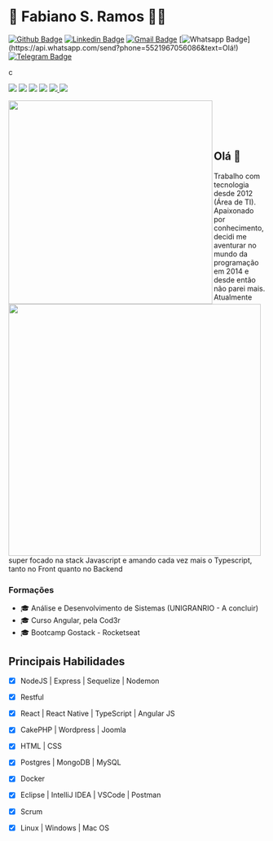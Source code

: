 # 🚀 Fabiano S. Ramos 👨‍💻 

[![Github Badge](https://img.shields.io/badge/-Github-000?style=flat-square&logo=Github&logoColor=white&link=https://github.com/fanramosdev)](https://github.com/fabramosdev)
[![Linkedin Badge](https://img.shields.io/badge/-LinkedIn-blue?style=flat-square&logo=Linkedin&logoColor=white&link=https://www.linkedin.com/in/fabianoramosdev/)](https://www.linkedin.com/in/fabianoramosdev/)
[![Gmail Badge](https://img.shields.io/badge/-Gmail-c14438?style=flat-square&logo=Gmail&logoColor=white&link=mailto:fabiano.suporteinfo@gmail.com)](mailto:fabiano.suporteinfo@gmail.com/)
[![Whatsapp Badge](https://img.shields.io/badge/-Whatsapp-4CA143?style=flat-square&labelColor=4CA143&logo=whatsapp&logoColor=white&link=https://api.whatsapp.com/send?phone=5521967056086&text=Olá!)](https://api.whatsapp.com/send?phone=5521967056086&text=Olá!)
[![Telegram Badge](https://img.shields.io/badge/-Telegram-1ca0f1?style=flat-square&labelColor=1ca0f1&logo=telegram&logoColor=white&link=https://t.me/fabianoramosdev)](https://t.me/fabianoramosdev)

c

<p>
  <img src="http://views.whatilearened.today/views/github/fabramosdev/views.svg" />
  <img src="https://img.shields.io/badge/Front%20End-React-0699c0?style=flat-square&logo=react" />
  <img src="https://img.shields.io/badge/Back End-NodeJS-76cc77?style=flat-square&logo=node.js" />
  <img src="https://img.shields.io/badge/Mobile-React Native-7159c1?style=flat-square&logo=react" />
  <a href="https://github.com/fabramosdev/">
    <img src="https://img.shields.io/github/followers/fabramosdev?color=%234CC61E&label=GitHub%20Followers%20%3A" />
  </a>
  <a href="https://github.com/fabramosdev?tab=repositories">
    <img src="https://badges.frapsoft.com/os/v2/open-source.svg?v=103" />
  </a>
</p>


<img width="400px" align="left" src="https://github-readme-stats.vercel.app/api/top-langs/?username=fabramosdev&hide=html&layout=compact&theme=dark"/>
<img width="495px" align="left" src="https://github-readme-stats.vercel.app/api?username=fabramosdev&show_icons=true&theme=dark" />

</br>
</br>
</br>
</br>

## Olá 👋

Trabalho com tecnologia desde 2012 (Área de TI). Apaixonado por conhecimento, decidi me aventurar no mundo da programação em 2014 e desde então não parei mais. Atualmente super focado na stack Javascript e amando cada vez mais o Typescript, tanto no Front quanto no Backend

### Formações
- 🎓 Análise e Desenvolvimento de Sistemas (UNIGRANRIO - A concluir)
- 🎓 Curso Angular, pela Cod3r 
- 🎓 Bootcamp Gostack - Rocketseat

## Principais Habilidades

- [x] NodeJS | Express | Sequelize | Nodemon
- [x] Restful 
- [x] React | React Native | TypeScript | Angular JS 
- [x] CakePHP | Wordpress | Joomla 
- [x] HTML | CSS
- [x] Postgres | MongoDB | MySQL
- [x] Docker 
- [x] Eclipse | IntelliJ IDEA | VSCode | Postman
- [x] Scrum
- [x] Linux | Windows | Mac OS 


